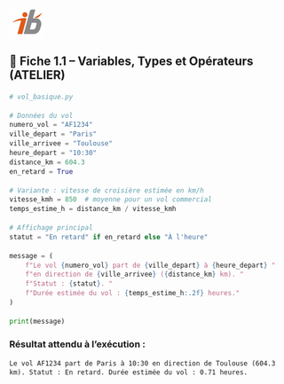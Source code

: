 ![Logo](images\logo.png)


## 🧩 Fiche 1.1 – Variables, Types et Opérateurs (ATELIER)

```python
# vol_basique.py

# Données du vol
numero_vol = "AF1234"
ville_depart = "Paris"
ville_arrivee = "Toulouse"
heure_depart = "10:30"
distance_km = 604.3
en_retard = True

# Variante : vitesse de croisière estimée en km/h
vitesse_kmh = 850  # moyenne pour un vol commercial
temps_estime_h = distance_km / vitesse_kmh

# Affichage principal
statut = "En retard" if en_retard else "À l'heure"

message = (
    f"Le vol {numero_vol} part de {ville_depart} à {heure_depart} "
    f"en direction de {ville_arrivee} ({distance_km} km). "
    f"Statut : {statut}. "
    f"Durée estimée du vol : {temps_estime_h:.2f} heures."
)

print(message)
```

### Résultat attendu à l’exécution :

```
Le vol AF1234 part de Paris à 10:30 en direction de Toulouse (604.3 km). Statut : En retard. Durée estimée du vol : 0.71 heures.
```
